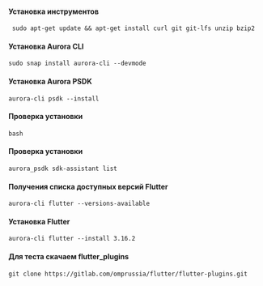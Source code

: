 #### Установка инструментов
```shell
 sudo apt-get update && apt-get install curl git git-lfs unzip bzip2
```

#### Установка Aurora CLI
```shell
sudo snap install aurora-cli --devmode
```

#### Установка Aurora PSDK
```shell
aurora-cli psdk --install
```
#### Проверка установки
```shell
bash  
```
#### Проверка установки
```shell
aurora_psdk sdk-assistant list
```

#### Получения списка доступных версий Flutter
```shell
aurora-cli flutter --versions-available
```

#### Установка Flutter
```shell
aurora-cli flutter --install 3.16.2
```

#### Для теста скачаем flutter_plugins
```shell
git clone https://gitlab.com/omprussia/flutter/flutter-plugins.git
```

